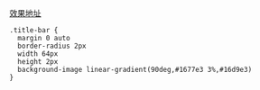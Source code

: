 [效果地址](https://xtech.antfin.com/)

```stylus
.title-bar {
  margin 0 auto
  border-radius 2px
  width 64px
  height 2px
  background-image linear-gradient(90deg,#1677e3 3%,#16d9e3)
}
```

